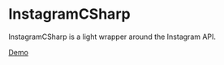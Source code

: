 InstagramCSharp
===============

InstagramCSharp is a light wrapper around the Instagram API.

[Demo](https://jsfiddle.net/ysinjab/K4jLy/19/)